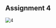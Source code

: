 ## Assignment 4

![4](https://user-images.githubusercontent.com/88143329/168445383-10a986c0-2648-4f2c-86e5-3b034a9aef0a.png)
